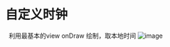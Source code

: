 # 自定义时钟
   利用最基本的view onDraw 绘制，取本地时间 
    ![image](https://github.com/moonljt521/moonClcok/blob/master/img/A9FAB55DFBFB5DC36101EB5FEA7DA4F0.jpg)
